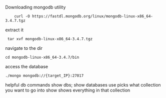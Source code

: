 Downloading mongodb utility
```
	curl -O https://fastdl.mongodb.org/linux/mongodb-linux-x86_64-3.4.7.tgz
```
extract it 
```
 tar xvf mongodb-linux-x86_64-3.4.7.tgz
```
navigate to the dir 
```
cd mongodb-linux-x86_64-3.4.7/bin
```
access the database
```
./mongo mongodb://{target_IP}:27017
```
helpful db commands
	show dbs;
		show databases
	use <db>
		picks what collection you want to go into
	show <db>
		shows everything in that collection
	
